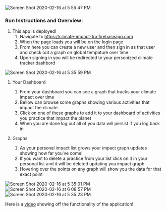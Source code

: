 ![Screen Shot 2020-02-16 at 5 55 47 PM](https://user-images.githubusercontent.com/17993120/74616557-c02b0880-50e5-11ea-9a0d-3140237302b5.png)


### Run Instructions and Overview:

1. This app is deployed!
    1. Navigate to https://climate-impact-tra.firebaseapp.com
    1. When the page loads you will be on the login page
    1. From here you can create a new user and then sign in as that user and check out a graph on global tempature over time
    1. Upon signing in you will be redirected to your personized climate tracker dashbord
    
![Screen Shot 2020-02-16 at 5 35 59 PM](https://user-images.githubusercontent.com/17993120/74616731-ca99d200-50e6-11ea-9580-78b7af200ad1.png)

1. Your Dashboard
    1. From your dashboard you can see a graph that tracks your climate impact over time
    1. Bellow can browse some graphs showing various activities that impact the climate. 
    1. Click on one of these graphs to add it to your dashboard of activities you practice that impact the planet
    1. When you are done log out all of you data will persist if you log back in
    
1. Graphs
    1. As your personal impact list grows your impact graph updates showing how far you've come!
    1. If you want to delete a practice from your list click on it in your personal list and it will be deleted updating you impact graph.
    1. Hovering over the points on any graph will show you the data for that exact point


    
![Screen Shot 2020-02-16 at 5 35 01 PM](https://user-images.githubusercontent.com/17993120/74616793-22d0d400-50e7-11ea-9376-e3f8ce56b55d.png)
![Screen Shot 2020-02-16 at 6 08 57 PM](https://user-images.githubusercontent.com/17993120/74616856-6deae700-50e7-11ea-8dde-2237eca700e8.png)
![Screen Shot 2020-02-16 at 5 35 23 PM](https://user-images.githubusercontent.com/17993120/74616795-24020100-50e7-11ea-8733-8ac4b3ba06fd.png)


Here is a [video](https://youtu.be/gxZQtxZpgqU) showing off the functionality of the application!
